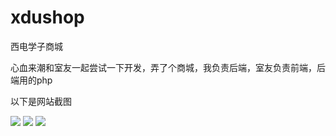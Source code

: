 # xdushop
西电学子商城

心血来潮和室友一起尝试一下开发，弄了个商城，我负责后端，室友负责前端，后端用的php

以下是网站截图

![](https://i.loli.net/2019/04/12/5cb05b6c97479.png)
![](https://i.loli.net/2019/04/12/5cb05c33020f3.png)
![](https://i.loli.net/2019/04/12/5cb064ee774cf.png)
